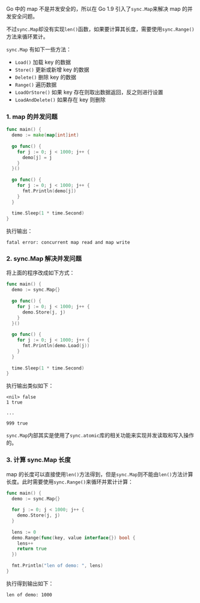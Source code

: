 Go 中的 map 不是并发安全的，所以在 Go 1.9 引入了`sync.Map`来解决 map 的并发安全问题。

不过`sync.Map`却没有实现`len()`函数，如果要计算其长度，需要使用`sync.Range()`方法来循环累计。

`sync.Map` 有如下一些方法：

* `Load()` 加载 key 的数据
* `Store()` 更新或新增 key 的数据
* `Delete()` 删除 key 的数据
* `Range()` 遍历数据
* `LoadOrStore()` 如果 key 存在则取出数据返回，反之则进行设置
* `LoadAndDelete()` 如果存在 key 则删除

### 1. map 的并发问题

```go
func main() {
  demo := make(map[int]int)
  
  go func() {
    for j := 0; j < 1000; j++ {
      demo[j] = j
    }
  }()
  
  go func() {
    for j := 0; j < 1000; j++ {
      fmt.Println(demo[j])
    }
  }
  
  time.Sleep(1 * time.Second)
}
```

执行输出：

```
fatal error: concurrent map read and map write
```

### 2. sync.Map 解决并发问题

将上面的程序改成如下方式：

```go
func main() {
  demo := sync.Map{}
  
  go func() {
    for j := 0; j < 1000; j++ {
      demo.Store(j, j)
    }
  }()
  
  go func() {
    for j := 0; j < 1000; j++ {
      fmt.Println(demo.Load(j))
    }
  }
  
  time.Sleep(1 * time.Second)
}
```

执行输出类似如下：

```
<nil> false
1 true

...

999 true
```

`sync.Map`内部其实是使用了`sync.atomic`库的相关功能来实现并发读取和写入操作的。

### 3. 计算 sync.Map 长度

map 的长度可以直接使用`len()`方法得到，但是`sync.Map`则不能由`len()`方法计算长度。此时需要使用`sync.Range()`来循环并累计计算：

```go
func main() {
  demo := sync.Map{}
  
  for j := 0; j < 1000; j++ {
    demo.Store(j, j)
  }
  
  lens := 0
  demo.Range(func(key, value interface{}) bool {
    lens++
    return true
  })
  
  fmt.Println("len of demo: ", lens)
}
```

执行得到输出如下：

```
len of demo: 1000
```


